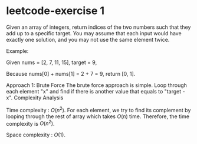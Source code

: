 # leetcode-exercise 1 
Given an array of integers, return indices of the two numbers such that they add up to a specific target.
You may assume that each input would have exactly one solution, and you may not use the same element twice.

Example:

Given nums = [2, 7, 11, 15], target = 9,

Because nums[0] + nums[1] = 2 + 7 = 9,
return [0, 1].

Approach 1: Brute Force
The brute force approach is simple. Loop through each element "x" and find if there is another value that equals to "target - x".
Complexity Analysis

Time complexity : $O(n^2)$. For each element, we try to find its complement by looping through the rest of array which takes $O(n)$ time. Therefore, the time complexity is $O(n^2)$.

Space complexity : $O(1)$.
